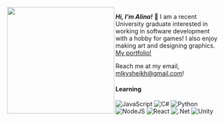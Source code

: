<img align="left" src="https://user-images.githubusercontent.com/91434717/148108307-14e4b338-7e33-474e-bb13-154186d0cec7.png" width="250" />

**_Hi, I’m Alina!_** 🌻 I am a recent University graduate interested  in working in software development with a hobby for games! I also enjoy making art and designing graphics. [My portfolio!](https://alshei.github.io/)

Reach me at my email, mlkysheikh@gmail.com!


#### Learning
![JavaScript](https://img.shields.io/badge/javascript-e63946.svg?style=for-the-badge&logo=javascript&logoColor=%23F7DF1E)
![C#](https://img.shields.io/badge/c%23-E7934F.svg?style=for-the-badge&logo=c-sharp&logoColor=white) 
![Python](https://img.shields.io/badge/python-e63946?style=for-the-badge&logo=python&logoColor=ffdd54)
![NodeJS](https://img.shields.io/badge/node.js-E7934F?style=for-the-badge&logo=node.js&logoColor=white)
![React](https://img.shields.io/badge/react-e63946.svg?style=for-the-badge&logo=react&logoColor=%2361DAFB)
![.Net](https://img.shields.io/badge/.NET-E7934F?style=for-the-badge&logo=.net&logoColor=white)
![Unity](https://img.shields.io/badge/Unity-e63946?style=for-the-badge&logo=unity&logoColor=white)


<!--- 
alshei/alshei is a ✨ special ✨ repository because its `README.md` (this file) appears on your GitHub profile.
You can click the Preview link to take a look at your changes.
--->



